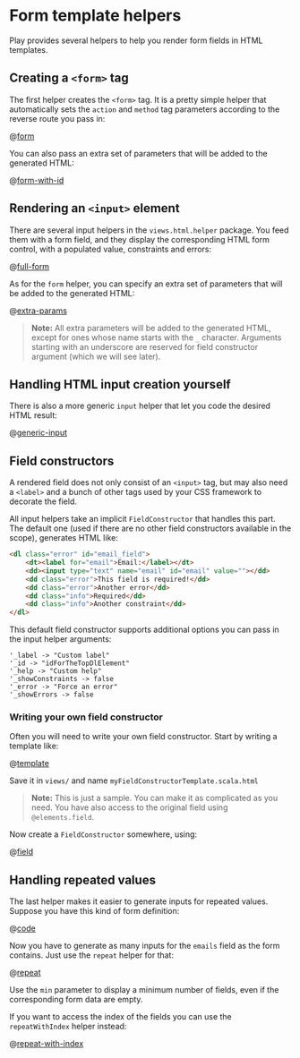 <!--- Copyright (C) 2009-2019 Lightbend Inc. <https://www.lightbend.com> -->
# Form template helpers

Play provides several helpers to help you render form fields in HTML templates.

## Creating a `<form>` tag
    
The first helper creates the `<form>` tag. It is a pretty simple helper that automatically sets the `action` and `method` tag parameters according to the reverse route you pass in:

@[form](code/javaguide/forms/helpers.scala.html)

You can also pass an extra set of parameters that will be added to the generated HTML:

@[form-with-id](code/javaguide/forms/helpers.scala.html)

## Rendering an `<input>` element

There are several input helpers in the `views.html.helper` package. You feed them with a form field, and they display the corresponding HTML form control, with a populated value, constraints and errors:

@[full-form](code/javaguide/forms/fullform.scala.html)

As for the `form` helper, you can specify an extra set of parameters that will be added to the generated HTML:

@[extra-params](code/javaguide/forms/helpers.scala.html)

> **Note:** All extra parameters will be added to the generated HTML, except for ones whose name starts with the `_` character. Arguments starting with an underscore are reserved for field constructor argument (which we will see later).

## Handling HTML input creation yourself

There is also a more generic `input` helper that let you code the desired HTML result:

@[generic-input](code/javaguide/forms/helpers.scala.html)

## Field constructors

A rendered field does not only consist of an `<input>` tag, but may also need a `<label>` and a bunch of other tags used by your CSS framework to decorate the field.
    
All input helpers take an implicit `FieldConstructor` that handles this part. The default one (used if there are no other field constructors available in the scope), generates HTML like:

```html
<dl class="error" id="email_field">
    <dt><label for="email">Email:</label></dt>
    <dd><input type="text" name="email" id="email" value=""></dd>
    <dd class="error">This field is required!</dd>
    <dd class="error">Another error</dd>
    <dd class="info">Required</dd>
    <dd class="info">Another constraint</dd>
</dl>
```

This default field constructor supports additional options you can pass in the input helper arguments:

```
'_label -> "Custom label"
'_id -> "idForTheTopDlElement"
'_help -> "Custom help"
'_showConstraints -> false
'_error -> "Force an error"
'_showErrors -> false
```

### Writing your own field constructor

Often you will need to write your own field constructor. Start by writing a template like:

@[template](code/javaguide/forms/myFieldConstructorTemplate.scala.html)

Save it in `views/` and name `myFieldConstructorTemplate.scala.html`

> **Note:** This is just a sample. You can make it as complicated as you need. You have also access to the original field using `@elements.field`.

Now create a `FieldConstructor` somewhere, using:

@[field](code/javaguide/forms/withFieldConstructor.scala.html)

## Handling repeated values

The last helper makes it easier to generate inputs for repeated values. Suppose you have this kind of form definition:

@[code](code/javaguide/forms/html/UserForm.java)

Now you have to generate as many inputs for the `emails` field as the form contains. Just use the `repeat` helper for that:

@[repeat](code/javaguide/forms/helpers.scala.html)

Use the `min` parameter to display a minimum number of fields, even if the corresponding form data are empty.

If you want to access the index of the fields you can use the `repeatWithIndex` helper instead:

@[repeat-with-index](code/javaguide/forms/helpers.scala.html)
